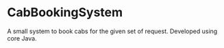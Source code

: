 # CabBookingSystem
A small system to book cabs for the given set of request. Developed using core Java.
